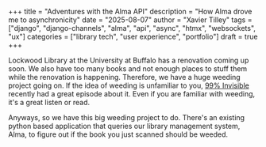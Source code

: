 +++
title = "Adventures with the Alma API"
description = "How Alma drove me to asynchronicity"
date = "2025-08-07"
author = "Xavier Tilley"
tags = ["django", "django-channels", "alma", "api", "async", "htmx", "websockets", "ux"]
categories = ["library tech", "user experience", "portfolio"]
draft = true
+++

Lockwood Library at the University at Buffalo has a renovation coming up soon. We also have
too many books and not enough places to stuff them while the renovation is happening. Therefore,
we have a huge weeding project going on. If the idea of weeding is unfamiliar to you, [99% Invisible](https://99percentinvisible.org/episode/weeding-is-fundamental/)
recently had a great episode about it. Even if you are familiar with weeding, it's a great listen or read.

Anyways, so we have this big weeding project to do. There's an existing python based application that queries our
library management system, Alma, to figure out if the book you just scanned should be weeded.